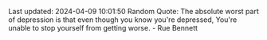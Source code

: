Last updated: 2024-04-09 10:01:50
Random Quote: The absolute worst part of depression is that even though you know you're depressed, You're unable to stop yourself from getting worse. - Rue Bennett